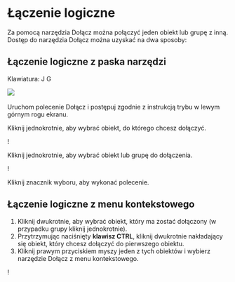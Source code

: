 # Łączenie logiczne

Za pomocą narzędzia Dołącz można połączyć jeden obiekt lub grupę z inną. Dostęp do narzędzia Dołącz można uzyskać na dwa sposoby:

## Łączenie logiczne z paska narzędzi

Klawiatura: J G

![](../.gitbook/assets/boolean\_join.png)

Uruchom polecenie Dołącz i postępuj zgodnie z instrukcją trybu w lewym górnym rogu ekranu.

Kliknij jednokrotnie, aby wybrać obiekt, do którego chcesz dołączyć.

\![](<../.gitbook/assets/cut_mode01 (1).png>)

Kliknij jednokrotnie, aby wybrać obiekt lub grupę do dołączenia.

\![](<../.gitbook/assets/cut_mode02 (1).png>)

Kliknij znacznik wyboru, aby wykonać polecenie.

## Łączenie logiczne z menu kontekstowego

1. Kliknij dwukrotnie, aby wybrać obiekt, który ma zostać dołączony (w przypadku grupy kliknij jednokrotnie).
2. Przytrzymując naciśnięty **klawisz CTRL**, kliknij dwukrotnie nakładający się obiekt, który chcesz dołączyć do pierwszego obiektu.
3. Kliknij prawym przyciskiem myszy jeden z tych obiektów i wybierz narzędzie Dołącz z menu kontekstowego.

\![](<../.gitbook/assets/join tool.png>)

